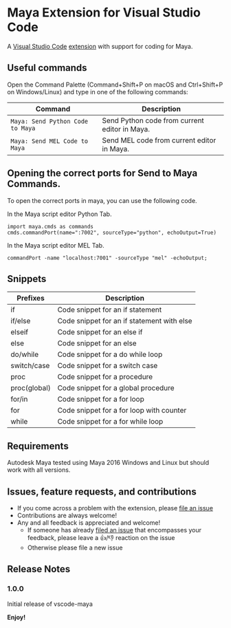 # Maya Extension for Visual Studio Code

A [Visual Studio Code](https://code.visualstudio.com/) [extension](https://marketplace.visualstudio.com/VSCode) with support for coding for Maya.

## Useful commands

Open the Command Palette (Command+Shift+P on macOS and Ctrl+Shift+P on Windows/Linux) and type in one of the following commands:

Command | Description
--- | ---
```Maya: Send Python Code to Maya``` | Send Python code from current editor in Maya.
```Maya: Send MEL Code to Maya``` | Send MEL code from current editor in Maya.

## Opening the correct ports for Send to Maya Commands.

To open the correct ports in maya, you can use the following code.

In the Maya script editor Python Tab.
```
import maya.cmds as commands
cmds.commandPort(name=":7002", sourceType="python", echoOutput=True)
```

In the Maya script editor MEL Tab.
```
commandPort -name "localhost:7001" -sourceType "mel" -echoOutput;
```

## Snippets

|Prefixes|Description|
|--------|-----------|
|if|Code snippet for an if statement|
|if/else|Code snippet for an if statement with else|
|elseif|Code snippet for an else if|
|else|Code snippet for an else|
|do/while|Code snippet for a do while loop|
|switch/case|Code snippet for a switch case|
|proc|Code snippet for a procedure|
|proc(global)|Code snippet for a global procedure|
|for/in|Code snippet for a for loop|
|for|Code snippet for a for loop with counter|
|while|Code snippet for a for while loop|

## Requirements

Autodesk Maya tested using Maya 2016 Windows and Linux but should work with all versions.

## Issues, feature requests, and contributions

* If you come across a problem with the extension, please [file an issue](https://github.com/artbycrunk/vscode-maya)
* Contributions are always welcome!
* Any and all feedback is appreciated and welcome!
  - If someone has already [filed an issue](https://github.com/artbycrunk/vscode-maya) that encompasses your feedback, please leave a 👍/👎 reaction on the issue
  - Otherwise please file a new issue

## Release Notes

### 1.0.0

Initial release of vscode-maya

**Enjoy!**
